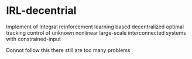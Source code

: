 # IRL-decentrial
Implement of Integral reinforcement learning based decentralized optimal tracking control of unknown nonlinear large-scale interconnected systems with constrained-input


Donnot follow this there still are too many problems
